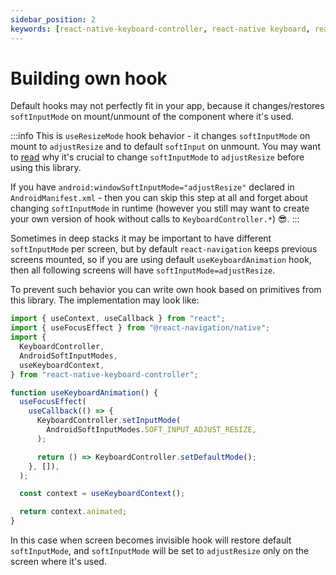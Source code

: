```yaml
---
sidebar_position: 2
keywords: [react-native-keyboard-controller, react-native keyboard, react hook]
---
```


# Building own hook

Default hooks may not perfectly fit in your app, because it changes/restores `softInputMode` on mount/unmount of the component where it's used.

:::info
This is `useResizeMode` hook behavior - it changes `softInputMode` on mount to `adjustResize` and to default `softInput` on unmount. You may want to [read](../recipes/platform-differences.md#android) why it's crucial to change `softInputMode` to `adjustResize` before using this library.

If you have `android:windowSoftInputMode="adjustResize"` declared in `AndroidManifest.xml` - then you can skip this step at all and forget about changing `softInputMode` in runtime (however you still may want to create your own version of hook without calls to `KeyboardController.*`) 😎.
:::

Sometimes in deep stacks it may be important to have different `softInputMode` per screen, but by default `react-navigation` keeps previous screens mounted, so if you are using default `useKeyboardAnimation` hook, then all following screens will have `softInputMode=adjustResize`.

To prevent such behavior you can write own hook based on primitives from this library. The implementation may look like:

```ts
import { useContext, useCallback } from "react";
import { useFocusEffect } from "@react-navigation/native";
import {
  KeyboardController,
  AndroidSoftInputModes,
  useKeyboardContext,
} from "react-native-keyboard-controller";

function useKeyboardAnimation() {
  useFocusEffect(
    useCallback(() => {
      KeyboardController.setInputMode(
        AndroidSoftInputModes.SOFT_INPUT_ADJUST_RESIZE,
      );

      return () => KeyboardController.setDefaultMode();
    }, []),
  );

  const context = useKeyboardContext();

  return context.animated;
}
```

In this case when screen becomes invisible hook will restore default `softInputMode`, and `softInputMode` will be set to `adjustResize` only on the screen where it's used.

